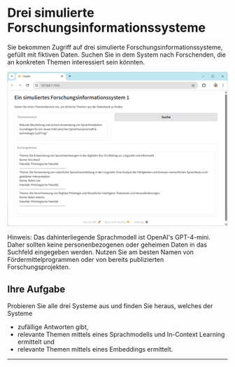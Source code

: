 # Drei simulierte Forschungsinformationssysteme

Sie bekommen Zugriff auf drei simulierte Forschungsinformationssysteme, gefüllt mit fiktiven Daten. 
Suchen Sie in dem System nach Forschenden, die an konkreten Themen interessiert sein könnten.

![](fis.png)

Hinweis: Das dahinterliegende Sprachmodell ist OpenAI's GPT-4-mini. Daher sollten keine personenbezogenen oder geheimen Daten in das Suchfeld eingegeben werden. Nutzen Sie am besten Namen von Fördermittelprogrammen oder von bereits publizierten Forschungsprojekten.

## Ihre Aufgabe

Probieren Sie alle drei Systeme aus und finden Sie heraus, welches der Systeme
* zufällige Antworten gibt,
* relevante Themen mittels eines Sprachmodells und In-Context Learning ermittelt und
* relevante Themen mittels eines Embeddings ermittelt.

---
